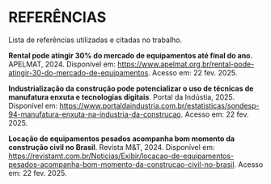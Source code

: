 # REFERÊNCIAS

Lista de referências utilizadas e citadas no trabalho.

**Rental pode atingir 30% do mercado de equipamentos até final do ano**. APELMAT, 2024. Disponível em: <https://www.apelmat.org.br/rental-pode-atingir-30-do-mercado-de-equipamentos>. Acesso em: 22 fev. 2025.

**Industrialização da construção pode potencializar o uso de técnicas de manufatura enxuta e tecnologias digitais**. Portal da Indústia, 2025. Disponível em: <https://www.portaldaindustria.com.br/estatisticas/sondesp-94-manufatura-enxuta-na-industria-da-construcao>. Acesso em: 22 fev. 2025.

**Locação de equipamentos pesados acompanha bom momento da construção civil no Brasil**. Revista M&T, 2024. Disponível em: <https://revistamt.com.br/Noticias/Exibir/locacao-de-equipamentos-pesados-acompanha-bom-momento-da-construcao-civil-no-brasil>. Acesso em: 22 fev. 2025.
